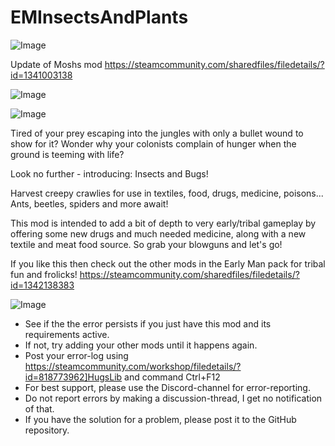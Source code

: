 # EMInsectsAndPlants

![Image](https://i.imgur.com/buuPQel.png)

Update of Moshs mod
https://steamcommunity.com/sharedfiles/filedetails/?id=1341003138

![Image](https://i.imgur.com/pufA0kM.png)

	
![Image](https://i.imgur.com/Z4GOv8H.png)


Tired of your prey escaping into the jungles with only a bullet wound to show for it?
Wonder why your colonists complain of hunger when the ground is teeming with life?

Look no further - introducing: Insects and Bugs!

Harvest creepy crawlies for use in textiles, food, drugs, medicine, poisons...
Ants, beetles, spiders and more await!


This mod is intended to add a bit of depth to very early/tribal gameplay by offering some new drugs and much needed medicine, along with a new textile and meat food source. 
So grab your blowguns and let's go!


If you like this then check out the other mods in the Early Man pack for tribal fun and frolicks!
https://steamcommunity.com/sharedfiles/filedetails/?id=1342138383


![Image](https://i.imgur.com/PwoNOj4.png)



-  See if the the error persists if you just have this mod and its requirements active.
-  If not, try adding your other mods until it happens again.
-  Post your error-log using https://steamcommunity.com/workshop/filedetails/?id=818773962]HugsLib and command Ctrl+F12
-  For best support, please use the Discord-channel for error-reporting.
-  Do not report errors by making a discussion-thread, I get no notification of that.
-  If you have the solution for a problem, please post it to the GitHub repository.




